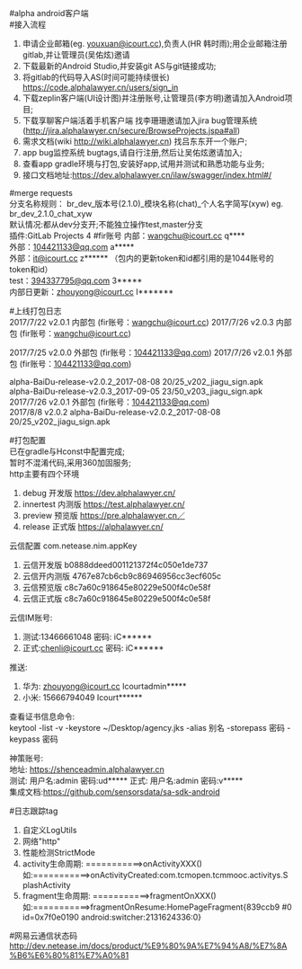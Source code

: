 #alpha android客户端  
#接入流程  
 1. 申请企业邮箱(eg. youxuan@icourt.cc),负责人(HR 韩时雨);用企业邮箱注册gitlab,并让管理员(吴佑炫)邀请  
 2. 下载最新的Android Studio,并安装git AS与git链接成功;  
 3. 将gitlab的代码导入AS(时间可能持续很长) https://code.alphalawyer.cn/users/sign_in  
 4. 下载zeplin客户端(UI设计图)并注册账号,让管理员(李方明)邀请加入Android项目;
 5. 下载享聊客户端活着手机客户端 找李珊珊邀请加入jira bug管理系统 (http://jira.alphalawyer.cn/secure/BrowseProjects.jspa#all)  
 6. 需求文档(wiki http://wiki.alphalawyer.cn) 找吕东东开一个账户;  
 7. app bug监控系统 bugtags,请自行注册,然后让吴佑炫邀请加入;  
 8. 查看app gradle环境与打包,安装好app,试用并测试和熟悉功能与业务;
 9. 接口文档地址:https://dev.alphalawyer.cn/ilaw/swagger/index.html#/ 
 
#merge requests  
   分支名称规则： br_dev_版本号(2.1.0)_模块名称(chat)_个人名字简写(xyw)  eg.  br_dev_2.1.0_chat_xyw   
   默认情况:都从dev分支开;不能独立操作test,master分支  
   插件:GitLab Projects
 4
#fir账号
 内部：wangchu@icourt.cc   q****  
 外部：104421133@qq.com    a*****  
 外部：it@icourt.cc        z****** （包内的更新token和id都引用的是1044账号的token和id）  
 test：394337795@qq.com    3*****  
 内部日更新：zhouyong@icourt.cc     I******* 


#上线打包日志  
 2017/7/22 v2.0.1 内部包 (fir账号：wangchu@icourt.cc)
 2017/7/26 v2.0.3 内部包 (fir账号：wangchu@icourt.cc)

 2017/7/25 v2.0.0 外部包 (fir账号：104421133@qq.com)
 2017/7/26 v2.0.1 外部包 (fir账号：104421133@qq.com) 
  
 alpha-BaiDu-release-v2.0.2_2017-08-08 20/25_v202_jiagu_sign.apk  
 alpha-BaiDu-release-v2.0.3_2017-09-05 23/50_v203_jiagu_sign.apk    
 2017/7/26 v2.0.1 外部包 (fir账号：104421133@qq.com)  
 2017/8/8  v2.0.2 alpha-BaiDu-release-v2.0.2_2017-08-08 20/25_v202_jiagu_sign.apk

#打包配置  
 已在gradle与Hconst中配置完成;  
 暂时不混淆代码,采用360加固服务;  
 http主要有四个环境  
 1. debug     开发版   https://dev.alphalawyer.cn/  
 2. innertest 内测版   https://test.alphalawyer.cn/  
 3. preview   预览版   https://pre.alphalawyer.cn／  
 4. release   正式版   https://alphalawyer.cn/  
 
 云信配置 com.netease.nim.appKey
 1. 云信开发版 b0888ddeed001121372f4c050e1de737
 2. 云信开内测版 4767e87cb6cb9c86946956cc3ecf605c
 3. 云信预览版 c8c7a60c918645e80229e500f4c0e58f
 4. 云信正式版 c8c7a60c918645e80229e500f4c0e58f

 云信IM账号:  
 1. 测试:13466661048      密码: iC******  
 2. 正式:chenli@icourt.cc 密码: iC******  
   
 推送:  
 1. 华为: zhouyong@icourt.cc  Icourtadmin*****  
 2. 小米: 15666794049         Icourt******

 查看证书信息命令:  
     keytool -list -v -keystore ~/Desktop/agency.jks -alias 别名 -storepass 密码 -keypass 密码  
      
 神策账号:  
  地址: https://shenceadmin.alphalawyer.cn  
  测试: 用户名:admin 密码:ud***** 
  正式: 用户名:admin 密码:v*****  
  集成文档:https://github.com/sensorsdata/sa-sdk-android  
   
#日志跟踪tag
1. 自定义LogUtils
2. 网络"http"
3. 性能检测StrictMode
4. activity生命周期:  ===========>onActivityXXX() 如:===========>onActivityCreated:com.tcmopen.tcmmooc.activitys.SplashActivity
5. fragment生命周期:  ===========>fragmentOnXXX() 如:===========>fragmentOnResume:HomePageFragment{839ccb9 #0 id=0x7f0e0190 android:switcher:2131624336:0}  


#网易云通信状态码
  http://dev.netease.im/docs/product/%E9%80%9A%E7%94%A8/%E7%8A%B6%E6%80%81%E7%A0%81  